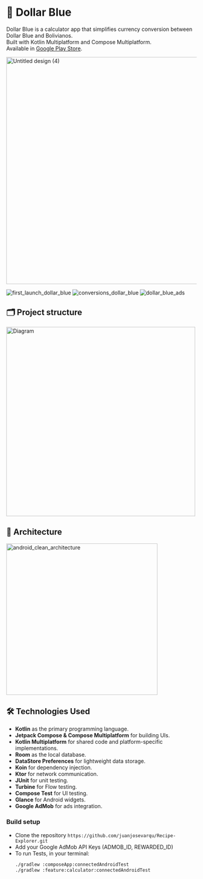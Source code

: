 # 📱 Dollar Blue

Dollar Blue is a calculator app that simplifies currency conversion between Dollar Blue and Bolivianos.    
Built with Kotlin Multiplatform and Compose Multiplatform.    
Available in [Google Play Store](https://play.google.com/store/apps/details?id=com.varqulabs.dolarblueapp).

<img width="600" alt="Untitled design (4)" src="https://github.com/user-attachments/assets/c585136c-c736-4217-ab36-c6d9a66c2a17" />

![first_launch_dollar_blue](https://github.com/user-attachments/assets/407e6ffc-eb76-4c2c-a3ba-84bc38431b19)
![conversions_dollar_blue](https://github.com/user-attachments/assets/e9032659-d75d-4bc7-af02-5e44f927c6a6)
![dollar_blue_ads](https://github.com/user-attachments/assets/7489671e-bcd5-42cd-9319-f33fab1853e2)

## 🗂️ Project structure

<img width="500" alt="Diagram" src="https://github.com/user-attachments/assets/5ff99353-7a32-4540-8f24-5891de0f816d" />

## 📐 Architecture

<img width="400" alt="android_clean_architecture" src="https://github.com/user-attachments/assets/a2da8368-4a8c-4130-9dbc-50c26a7d7081" />

## 🛠 Technologies Used

- **Kotlin** as the primary programming language.
- **Jetpack Compose & Compose Multiplatform** for building UIs.
- **Kotlin Multiplatform** for shared code and platform-specific implementations.
- **Room** as the local database.
- **DataStore Preferences** for lightweight data storage.
- **Koin** for dependency injection.
- **Ktor** for network communication.
- **JUnit** for unit testing.
- **Turbine** for Flow testing.
- **Compose Test** for UI testing.
- **Glance** for Android widgets.
- **Google AdMob** for ads integration.

### Build setup
- Clone the repository `https://github.com/juanjosevarqu/Recipe-Explorer.git`
- Add your Google AdMob API Keys (ADMOB_ID, REWARDED_ID)
- To run Tests, in your terminal:
  ```bash
  ./gradlew :composeApp:connectedAndroidTest
  ./gradlew :feature:calculator:connectedAndroidTest
  ```


